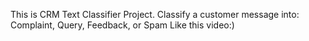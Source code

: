 This is CRM Text Classifier Project.
Classify a customer message into: Complaint, Query, Feedback, or Spam
Like this video:)
